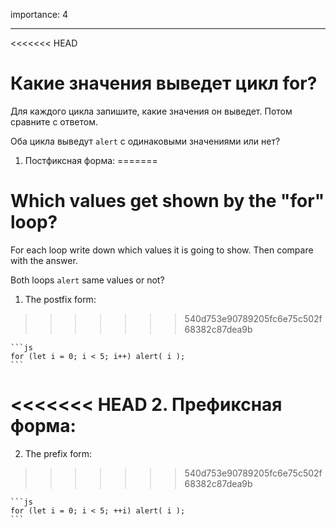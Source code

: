 importance: 4

---

<<<<<<< HEAD
# Какие значения выведет цикл for?

Для каждого цикла запишите, какие значения он выведет. Потом сравните с ответом.

Оба цикла выведут `alert` с одинаковыми значениями или нет?

1. Постфиксная форма:
=======
# Which values get shown by the "for" loop?

For each loop write down which values it is going to show. Then compare with the answer.

Both loops `alert` same values or not?

1. The postfix form:
>>>>>>> 540d753e90789205fc6e75c502f68382c87dea9b

    ```js
    for (let i = 0; i < 5; i++) alert( i );
    ```
<<<<<<< HEAD
2. Префиксная форма:
=======
2. The prefix form:
>>>>>>> 540d753e90789205fc6e75c502f68382c87dea9b

    ```js
    for (let i = 0; i < 5; ++i) alert( i );
    ```
